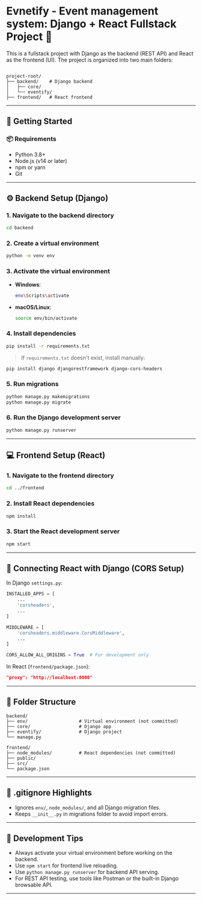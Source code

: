 
# Evnetify - Event management system:  Django + React Fullstack Project 🎯

This is a fullstack project with Django as the backend (REST API) and React as the frontend (UI). The project is organized into two main folders:

```

project-root/
├── backend/    # Django backend
│   ├── core/
│   └── eventify/
├── frontend/   # React frontend

````

---

## 🏁 Getting Started

### 📦 Requirements

- Python 3.8+
- Node.js (v14 or later)
- npm or yarn
- Git

---

## ⚙️ Backend Setup (Django)

### 1. Navigate to the backend directory

```bash
cd backend
````

### 2. Create a virtual environment

```bash
python -m venv env
```

### 3. Activate the virtual environment

* **Windows**:

  ```bash
  env\Scripts\activate
  ```
* **macOS/Linux**:

  ```bash
  source env/bin/activate
  ```

### 4. Install dependencies

```bash
pip install -r requirements.txt
```

> If `requirements.txt` doesn't exist, install manually:

```bash
pip install django djangorestframework django-cors-headers
```

### 5. Run migrations

```bash
python manage.py makemigrations
python manage.py migrate
```

### 6. Run the Django development server

```bash
python manage.py runserver
```

---

## 💻 Frontend Setup (React)

### 1. Navigate to the frontend directory

```bash
cd ../frontend
```

### 2. Install React dependencies

```bash
npm install
```

### 3. Start the React development server

```bash
npm start
```

---

## 🔄 Connecting React with Django (CORS Setup)

In Django `settings.py`:

```python
INSTALLED_APPS = [
    ...
    'corsheaders',
    ...
]

MIDDLEWARE = [
    'corsheaders.middleware.CorsMiddleware',
    ...
]

CORS_ALLOW_ALL_ORIGINS = True  # For development only
```

In React (`frontend/package.json`):

```json
"proxy": "http://localhost:8000"
```

---

## 📁 Folder Structure

```
backend/
├── env/                   # Virtual environment (not committed)
├── core/                  # Django app
├── eventify/              # Django project
└── manage.py

frontend/
├── node_modules/          # React dependencies (not committed)
├── public/
├── src/
└── package.json
```

---

## 🚫 .gitignore Highlights

* Ignores `env/`, `node_modules/`, and all Django migration files.
* Keeps `__init__.py` in migrations folder to avoid import errors.

---

## 🧪 Development Tips

* Always activate your virtual environment before working on the backend.
* Use `npm start` for frontend live reloading.
* Use `python manage.py runserver` for backend API serving.
* For REST API testing, use tools like Postman or the built-in Django browsable API.

---



